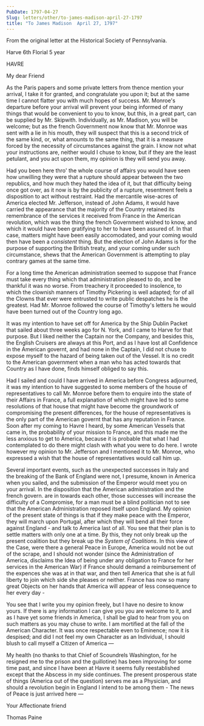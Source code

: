```yaml
---
PubDate: 1797-04-27
Slug: letters/other/to-james-madison-april-27-1797
title: "To James Madison  April 27, 1797"
---
```


   From the original letter at the Historical Society of Pennsylvania.

   Harve 6th Florial 5 year

   HAVRE

   My dear Friend

   As the Paris papers and some private letters from thence mention your
   arrival, I take it for granted, and congratulate you upon it; but at the
   same time I cannot flatter you with much hopes of success. Mr. Monroe's
   departure before your arrival will prevent your being informed of many
   things that would be convenient to you to know, but this, in a great part,
   can be supplied by Mr. Skipwith. Individually, as Mr. Madison, you will be
   welcome; but as the french Government now know that Mr. Monroe was sent
   with a lie in his mouth, they will suspect that this is a second trick of
   the same kind, or, what amounts to the same thing, that it is a measure
   forced by the necessity of circumstances against the grain. I know not
   what your instructions are, neither would I chuse to know, but if they
   are the least petulant, and you act upon them, my opinion is they will
   send you away.

   Had you been here thro' the whole course of affairs you would have seen
   how unwilling they were that a rupture should appear between the two
   republics, and how much they hated the idea of it, but that difficulty
   being once got over, as it now is by the publicity of a rupture,
   resentment feels a disposition to act without restraint. Had the
   mercantile wise-acres of America elected Mr. Jefferson, instead of John
   Adams, it would have carried the appearance that the majority of the
   Country retained its remembrance of the services it received from France
   in the American revolution, which was the thing the french Government
   wished to know, and which it would have been gratifying to her to have
   been assured of. In that case, matters might have been easily
   accomodated, and your coming would then have been a *consistent* thing.
   But the election of John Adams is for the purpose of supporting the
   British treaty, and your coming under such circumstance, shews that the
   American Government is attempting to play contrary games at the same time.

   For a long time the American administration seemed to suppose that France
   must take every thing which that administration pleased to do, and be
   thankful it was no worse. From treachery it proceeded to insolence, to
   which the clownish manners of Timothy Pickering is well adapted; for of
   all the Clowns that ever were entrusted to write public despatches he is
   the greatest. Had Mr. Monroe followed the course of Timothy's letters he
   would have been turned out of the Country long ago.

   It was my intention to have set off for America by the Ship Dublin Packet
   that sailed about three weeks ago for N. York, and I came to Harve for that 
   purpose. But I liked neither the
   Captain nor the Company, and besides this, the English Cruisers are always
   at this Port, and as I have lost all Confidence in the American
   governt, and had none in the Captain, I did not chuse to expose myself
   to the hazard of being taken out of the Vessel. It is no credit to the
   American government when a man who has acted towards that Country as I
   have done, finds himself obliged to say this.

   Had I sailed and could I have arrived in America before Congress
   adjourned, it was my intention to have suggested to some members of the
   house of representatives to call Mr. Monroe before them to enquire into
   the state of their Affairs in France, a full explanation of which might
   have led to some resolutions of that house that might have become the
   groundwork of compromising the present differences, for the house of
   representatives is the only part of the American governt that has any
   reputation in France. Soon after my coming to Havre I heard, by some
   American Vessels that came in, the probability of your mission to France,
   and this made me the less anxious to get to America, because it is probable
   that what I had contemplated to do there might clash with what you were to
   do here. I wrote however my opinion to Mr. Jefferson and I mentioned it to
   Mr. Monroe, who expressed a wish that the house of representatives would
   call him up.

   Several important events, such as the unexpected successes in Italy and
   the breaking of the Bank of England were not, I presume, known in America
   when you sailed, and the submission of the Emperor would  meet you on your
   arrival. In the disposition that the American administration and the
   french govern. are in towards each other, those successes will increase
   the difficulty of a Compromise, for a man must be a blind politician not
   to see that the American Administration reposed itself upon England. My
   opinion of the present state of things is that if they make peace with the
   Emperor, they will march upon Portugal, after which they will bend all
   their force against England - and talk to America last of all. You see that
   their plan is to settle matters with only one at a time. By this, they not
   only break up the present coalition but they break up the *System of
   Coalitions*. In this view of the Case, were there a general Peace in
   Europe, America would not be out of the scrape, and I should not wonder
   (since the Administration of America, disclaims the Idea of being under
   any obligation to France for her services in the American War) if France
   should demand a reimbursement of the expences she was at in that war, and
   then tell America that she is at full liberty to join which side she
   pleases or neither. France has now so many great Objects on her hands that
   America will appear of less consequence to her every day -

   You see that I write you my opinion freely, but I have no desire to know
   yours. If there is any information I can give you you are welcome to it,
   and as I have yet some friends in America, I shall be glad to hear from
   you on such matters as you may chuse to write. I am mortified at the fall
   of the American Character. It was once respectable even to Eminence; now
   it is despised; and did I not feel my own Character as an Individual, I
   should blush to call myself a Citizen of America &mdash; 

   My health (no thanks to that Chief of Scoundrels Washington, for he
   resigned me to the prison and the guillotine) has been improving for some
   time past, and since I have been at Havre it seems fully reestablished
   except that the Abscess in my side continues. The present prosperous state
   of things (America out of the question) serves me as a Physician, and
   should a revolution begin in England I intend to be among them - The news
   of Peace is just arrived here &mdash;

   Your Affectionate friend

   Thomas Paine


